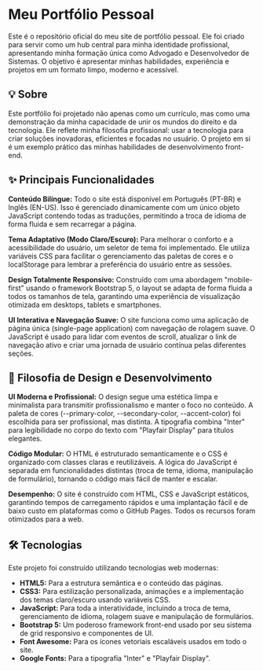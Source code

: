 # Meu Portfólio Pessoal

Este é o repositório oficial do meu site de portfólio pessoal. Ele foi criado para servir como um hub central para minha identidade profissional, apresentando minha formação única como Advogado e Desenvolvedor de Sistemas. O objetivo é apresentar minhas habilidades, experiência e projetos em um formato limpo, moderno e acessível.

## 💡 Sobre

Este portfólio foi projetado não apenas como um currículo, mas como uma demonstração da minha capacidade de unir os mundos do direito e da tecnologia. Ele reflete minha filosofia profissional: usar a tecnologia para criar soluções inovadoras, eficientes e focadas no usuário. O projeto em si é um exemplo prático das minhas habilidades de desenvolvimento front-end.

## ✨ Principais Funcionalidades

**Conteúdo Bilíngue:** Todo o site está disponível em Português (PT-BR) e Inglês (EN-US). Isso é gerenciado dinamicamente com um único objeto JavaScript contendo todas as traduções, permitindo a troca de idioma de forma fluida e sem recarregar a página.

**Tema Adaptativo (Modo Claro/Escuro):** Para melhorar o conforto e a acessibilidade do usuário, um seletor de tema foi implementado. Ele utiliza variáveis CSS para facilitar o gerenciamento das paletas de cores e o localStorage para lembrar a preferência do usuário entre as sessões.

**Design Totalmente Responsivo:** Construído com uma abordagem "mobile-first" usando o framework Bootstrap 5, o layout se adapta de forma fluida a todos os tamanhos de tela, garantindo uma experiência de visualização otimizada em desktops, tablets e smartphones.

**UI Interativa e Navegação Suave:** O site funciona como uma aplicação de página única (single-page application) com navegação de rolagem suave. O JavaScript é usado para lidar com eventos de scroll, atualizar o link de navegação ativo e criar uma jornada de usuário contínua pelas diferentes seções.

## 🎨 Filosofia de Design e Desenvolvimento

**UI Moderna e Profissional:** O design segue uma estética limpa e minimalista para transmitir profissionalismo e manter o foco no conteúdo. A paleta de cores (--primary-color, --secondary-color, --accent-color) foi escolhida para ser profissional, mas distinta. A tipografia combina "Inter" para legibilidade no corpo do texto com "Playfair Display" para títulos elegantes.

**Código Modular:** O HTML é estruturado semanticamente e o CSS é organizado com classes claras e reutilizáveis. A lógica do JavaScript é separada em funcionalidades distintas (troca de tema, idioma, manipulação de formulário), tornando o código mais fácil de manter e escalar.

**Desempenho:** O site é construído com HTML, CSS e JavaScript estáticos, garantindo tempos de carregamento rápidos e uma implantação fácil e de baixo custo em plataformas como o GitHub Pages. Todos os recursos foram otimizados para a web.

## 🛠️ Tecnologias

Este projeto foi construído utilizando tecnologias web modernas:

- **HTML5:** Para a estrutura semântica e o conteúdo das páginas.
- **CSS3:** Para estilização personalizada, animações e a implementação dos temas claro/escuro usando variáveis CSS.
- **JavaScript:** Para toda a interatividade, incluindo a troca de tema, gerenciamento de idioma, rolagem suave e manipulação de formulários.
- **Bootstrap 5:** Um poderoso framework front-end usado por seu sistema de grid responsivo e componentes de UI.
- **Font Awesome:** Para os ícones vetoriais escaláveis usados em todo o site.
- **Google Fonts:** Para a tipografia "Inter" e "Playfair Display".
